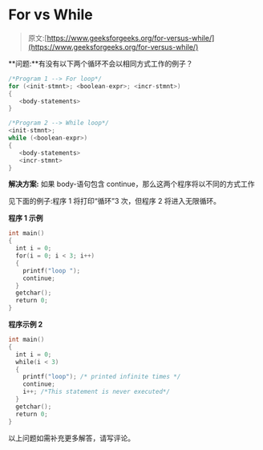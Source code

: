 # For vs While

> 原文:[https://www.geeksforgeeks.org/for-versus-while/](https://www.geeksforgeeks.org/for-versus-while/)

**问题:**有没有以下两个循环不会以相同方式工作的例子？

```cpp
/*Program 1 --> For loop*/
for (<init-stmnt>; <boolean-expr>; <incr-stmnt>) 
{
   <body-statements>
}

/*Program 2 --> While loop*/
<init-stmnt>;
while (<boolean-expr>) 
{
   <body-statements>
   <incr-stmnt>
}
```

**解决方案:**
如果 body-语句包含 continue，那么这两个程序将以不同的方式工作

见下面的例子:程序 1 将打印“循环”3 次，但程序 2 将进入无限循环。

**程序 1 示例**

```cpp
int main()
{
  int i = 0;
  for(i = 0; i < 3; i++)
  {
    printf("loop ");
    continue;
  } 
  getchar();
  return 0;
}
```

**程序示例 2**

```cpp
int main()
{
  int i = 0;
  while(i < 3)
  {
    printf("loop"); /* printed infinite times */
    continue;
    i++; /*This statement is never executed*/
  } 
  getchar();
  return 0;
}
```

以上问题如需补充更多解答，请写评论。